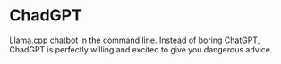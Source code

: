 # ChadGPT
Llama.cpp chatbot in the command line.  Instead of boring ChatGPT, ChadGPT is perfectly willing and excited to give you dangerous advice.
